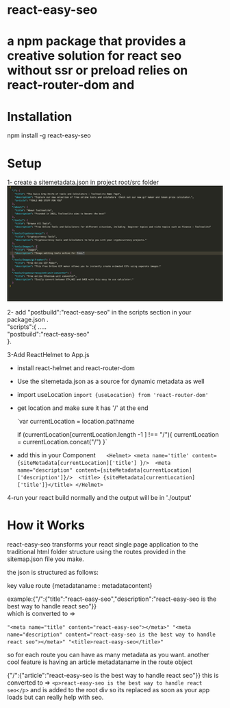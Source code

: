 # react-easy-seo

# a npm package that provides a  creative solution for react seo without ssr or preload relies on react-router-dom and 

# Installation
npm install -g react-easy-seo


# Setup


1- create a sitemetadata.json in project root/src folder
![sitemetadata json sample](https://raw.githubusercontent.com/ahanikotb/react-easy-seo/main/samplejson.png)

2- add "postbuild":"react-easy-seo" in the scripts section in your package.json .  
"scripts":{
    .....   
    "postbuild":"react-easy-seo"   
  }.   
  
3-Add ReactHelmet to App.js
   - install react-helmet and react-router-dom
   - Use the sitemetada.json  as a source for dynamic metadata as well
    
   - import useLocation
        `import {useLocation} from 'react-router-dom'`

   - get location and make sure it has '/' at the end
     
     `var currentLocation = location.pathname

       if (currentLocation[currentLocation.length -1 ] !== "/"){
        currentLocation = currentLocation.concat("/")
                      }`
     
   - add this in your Component
    `   <Helmet>
            <meta name='title' content={siteMetadata[currentLocation]['title'] }/> 
            <meta name="description" content={siteMetadata[currentLocation]['description']}/> 
            <title> {siteMetadata[currentLocation]['title']}</title>
        </Helmet>`

     
  
 
4-run your react build normally and the output will be in './output'

# How it Works 
react-easy-seo transforms your react single page application to the traditional html folder structure using the routes provided in the sitemap.json file you make.

the json is structured as follows:

key     value 
route   {metadataname : metadatacontent}

example:{"/":{"title":"react-easy-seo","description":"react-easy-seo is the best way to handle react seo"}}
<br/>
which is converted to =>

`
"<meta name="title" content="react-easy-seo"></meta>"
"<meta name="description" content="react-easy-seo is the best way to handle react seo"></meta>"
"<title>react-easy-seo</title>"
`

so for each route you can have as many metadata as you want.
another cool feature is having an article metadataname in the route object 

{"/":{"article":"react-easy-seo is the best way to handle react seo"}}
this is converted to => 
`<p>react-easy-seo is the best way to handle react seo</p>`
and is added to the root div so its replaced as soon as your app loads but can really help with seo.

